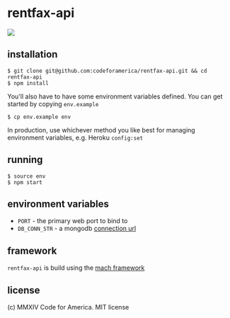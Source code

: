 rentfax-api
===========
![](https://travis-ci.org/codeforamerica/rentfacts-api.svg)

## installation
```
$ git clone git@github.com:codeforamerica/rentfax-api.git && cd rentfax-api
$ npm install
```
You'll also have to have some environment variables defined. You can get started by copying `env.example`
```
$ cp env.example env
```
In production, use whichever method you like best for managing environment variables, e.g. Heroku `config:set`

## running
```
$ source env
$ npm start
```

## environment variables
- `PORT` - the primary web port to bind to
- `DB_CONN_STR` - a mongodb [connection url](http://docs.mongodb.org/manual/reference/connection-string/)


## framework
`rentfax-api` is build using the [mach framework](https://www.npmjs.org/package/mach)


## license
(c) MMXIV Code for America. MIT license